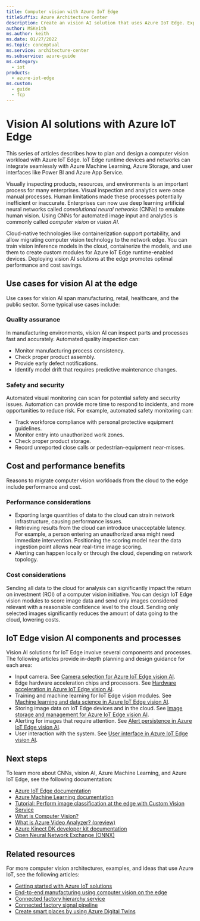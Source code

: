 ```yaml
---
title: Computer vision with Azure IoT Edge
titleSuffix: Azure Architecture Center
description: Create an vision AI solution that uses Azure IoT Edge. Explore hardware recommendations, machine learning and storage requirements, alerting, and user interfaces.
author: MSKeith
ms.author: keith
ms.date: 01/27/2022
ms.topic: conceptual
ms.service: architecture-center
ms.subservice: azure-guide
ms.category:
  - iot
products:
  - azure-iot-edge
ms.custom:
  - guide
  - fcp
---
```


# Vision AI solutions with Azure IoT Edge

This series of articles describes how to plan and design a computer vision workload with Azure IoT Edge. IoT Edge runtime devices and networks can integrate seamlessly with Azure Machine Learning, Azure Storage, and user interfaces like Power BI and Azure App Service.

Visually inspecting products, resources, and environments is an important process for many enterprises. Visual inspection and analytics were once manual processes. Human limitations made these processes potentially inefficient or inaccurate. Enterprises can now use deep learning artificial neural networks called *convolutional neural networks* (CNNs) to emulate human vision. Using CNNs for automated image input and analytics is commonly called *computer vision* or *vision AI*.

Cloud-native technologies like containerization support portability, and allow migrating computer vision technology to the network edge. You can train vision inference models in the cloud, containerize the models, and use them to create custom modules for Azure IoT Edge runtime-enabled devices. Deploying vision AI solutions at the edge promotes optimal performance and cost savings.

## Use cases for vision AI at the edge

Use cases for vision AI span manufacturing, retail, healthcare, and the public sector. Some typical use cases include:

### Quality assurance

In manufacturing environments, vision AI can inspect parts and processes fast and accurately. Automated quality inspection can:

- Monitor manufacturing process consistency.
- Check proper product assembly.
- Provide early defect notifications.
- Identify model drift that requires predictive maintenance changes.

### Safety and security

Automated visual monitoring can scan for potential safety and security issues. Automation can provide more time to respond to incidents, and more opportunities to reduce risk. For example, automated safety monitoring can:

- Track workforce compliance with personal protective equipment guidelines.
- Monitor entry into unauthorized work zones.
- Check proper product storage.
- Record unreported close calls or pedestrian-equipment near-misses.

## Cost and performance benefits

Reasons to migrate computer vision workloads from the cloud to the edge include performance and cost.

### Performance considerations

- Exporting large quantities of data to the cloud can strain network infrastructure, causing performance issues.
- Retrieving results from the cloud can introduce unacceptable latency. For example, a person entering an unauthorized area might need immediate intervention. Positioning the scoring model near the data ingestion point allows near real-time image scoring.
- Alerting can happen locally or through the cloud, depending on network topology.

### Cost considerations

Sending all data to the cloud for analysis can significantly impact the return on investment (ROI) of a computer vision initiative. You can design IoT Edge vision modules to score image data and send only images considered relevant with a reasonable confidence level to the cloud. Sending only selected images significantly reduces the amount of data going to the cloud, lowering costs.

## IoT Edge vision AI components and processes

Vision AI solutions for IoT Edge involve several components and processes. The following articles provide in-depth planning and design guidance for each area:

- Input camera. See [Camera selection for Azure IoT Edge vision AI](./camera.md).
- Edge hardware acceleration chips and processors. See [Hardware acceleration in Azure IoT Edge vision AI](./hardware.md).
- Training and machine learning for IoT Edge vision modules. See [Machine learning and data science in Azure IoT Edge vision AI](./machine-learning.md).
- Storing image data on IoT Edge devices and in the cloud. See [Image storage and management for Azure IoT Edge vision AI](./image-storage.md).
- Alerting for images that require attention. See [Alert persistence in Azure IoT Edge vision AI](./alerts.md).
- User interaction with the system. See [User interface in Azure IoT Edge vision AI](./user-interface.md).

## Next steps

To learn more about CNNs, vision AI, Azure Machine Learning, and Azure IoT Edge, see the following documentation:

- [Azure IoT Edge documentation](/azure/iot-edge/)
- [Azure Machine Learning documentation](/azure/machine-learning/)
- [Tutorial: Perform image classification at the edge with Custom Vision Service](/azure/iot-edge/tutorial-deploy-custom-vision)
- [What is Computer Vision?](/azure/cognitive-services/computer-vision/overview)
- [What is Azure Video Analyzer? (preview)](/azure/azure-video-analyzer/video-analyzer-docs/overview)
- [Azure Kinect DK developer kit documentation](/azure/kinect-dk/)
- [Open Neural Network Exchange (ONNX)](https://onnx.ai/)

## Related resources

For more computer vision architectures, examples, and ideas that use Azure IoT, see the following articles:

- [Getting started with Azure IoT solutions](/azure/architecture/reference-architectures/iot/iot-architecture-overview)
- [End-to-end manufacturing using computer vision on the edge](/azure/architecture/reference-architectures/ai/end-to-end-smart-factory)
- [Connected factory hierarchy service](/azure/architecture/solution-ideas/articles/connected-factory-hierarchy-service)
- [Connected factory signal pipeline](/azure/architecture/example-scenario/iot/connected-factory-signal-pipeline)
- [Create smart places by using Azure Digital Twins](/azure/architecture/example-scenario/iot/smart-places)
